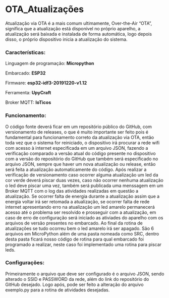 # OTA_Atualizações

Atualização via OTA é a mais comum ultimamente, Over-the-Air “OTA”, significa que a atualização está disponível no próprio aparelho, a atualização será baixada e instalada de forma automática, logo depois disso, o próprio dispositivo inicia a atualização do sistema.

### Características:
Linguagem de programação: **Micropython**

Embarcado: **ESP32**

Firmware: **esp32-idf3-20191220-v1.12**

Ferramenta: **UpyCraft**

Broker MQTT: **IoTicos**

### Funcionamento:
O código fonte deverá ficar em um repositório público do GitHub, com versionamento de releases, o que é muito importante ser feito pois é fundamental para  funcionamento correto da atualização via OTA, então toda vez que o sistema for reiniciado, o dispositivo irá procurar a rede wifi com acesso à internet especificada em um arquivo JSON, fazendo a verificação comparado a versão atual do código presente no dispositivo com a versão do repositório do GitHub que também será especificado no arquivo JSON, sempre que haver um nova atualização ou release, então será feita a atualização automaticamente do código. Após realizar a verificação de versionamento caso ocorrer alguma atualização um led da cor verde deverá piscar duas vezes, caso não ocorrer nenhuma atualização o led deve piscar uma vez, também será publicada uma menssagem em um Broker MQTT com o log das atividades realizadas em questão a atualização. Se ocorrer falta de energia durante a atualização assim que a energia voltar irá ser retomada a atualização, se ocorrer falta de rede internet apresentando erro na atualização um led amarelo permanecerá acesso até o problema ser resolvido e prosseguir com a atualização, em caso de erro de configuração será iniciado as ativiades do aparelho com os arquivos de versão presentes no embarcado. Ao final da rotina de atualizações se tudo ocorreu bem o led amarelo irá ser apagado. São 6 arquivos em MicroPython além de uma pasta nomeada como SRC, dentro desta pasta ficará nosso código de rotina para qual embarcado foi programado a realizar, neste caso foi implementado uma rotina para piscar leds.

### Configurações:
Primeiramente o arquivo que deve ser configurado é o arquivo JSON, sendo alterado o SSID e PASSWORD da rede, além do link do repositório do GitHub desejado. Logo após, pode ser feito a alteração do arquivo exemplo.py para a rotina de atividades desejadas.
